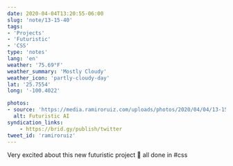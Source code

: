 ```yaml
---
date: 2020-04-04T13:20:55-06:00
slug: 'note/13-15-40'
tags:
- 'Projects'
- 'Futuristic'
- 'CSS'
type: 'notes'
lang: 'en'
weather: '75.69°F'
weather_summary: 'Mostly Cloudy'
weather_icon: 'partly-cloudy-day'
lat: '25.7554'
long: '-100.4022'

photos:
- source: 'https://media.ramiroruiz.com/uploads/photos/2020/04/04/13-15-40/futuristic-ai.mov'
  alt: Futuristic AI
syndication_links:
    - https://brid.gy/publish/twitter
tweet_id: 'ramiroruiz'
---
```

Very excited about this new futuristic project 🤩 all done in #css